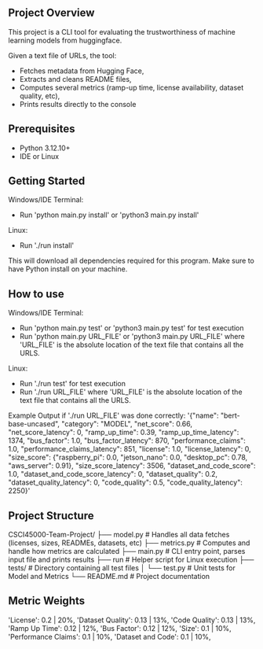 ## Project Overview
This project is a CLI tool for evaluating the trustworthiness of machine learning models from huggingface.  

Given a text file of URLs, the tool:
- Fetches metadata from Hugging Face,
- Extracts and cleans README files,
- Computes several metrics (ramp-up time, license availability, dataset quality, etc),
- Prints results directly to the console

## Prerequisites
- Python 3.12.10+  
- IDE or Linux

## Getting Started
Windows/IDE Terminal:
- Run 'python main.py install' or 'python3 main.py install'

Linux:
- Run './run install'
  
This will download all dependencies required for this program. Make sure to have Python install on your machine.

## How to use
Windows/IDE Terminal:
- Run 'python main.py test' or 'python3 main.py test' for test execution
- Run 'python main.py URL_FILE' or 'python3 main.py URL_FILE' where 'URL_FILE' is the absolute location of the text file that contains all the URLS.

Linux:
- Run './run test' for test execution
- Run './run URL_FILE' where 'URL_FILE' is the absolute location of the text file that contains all the URLS.

Example Output if './run URL_FILE' was done correctly:
'{"name": "bert-base-uncased", "category": "MODEL", "net_score": 0.66, "net_score_latency": 0, "ramp_up_time": 0.39, "ramp_up_time_latency": 1374, "bus_factor": 1.0, "bus_factor_latency": 870, "performance_claims": 1.0, "performance_claims_latency": 851, "license": 1.0, "license_latency": 0, "size_score": {"raspberry_pi": 0.0, "jetson_nano": 0.0, "desktop_pc": 0.78, "aws_server": 0.91}, "size_score_latency": 3506, "dataset_and_code_score": 1.0, "dataset_and_code_score_latency": 0, "dataset_quality": 0.2, "dataset_quality_latency": 0, "code_quality": 0.5, "code_quality_latency": 2250}'

## Project Structure
CSCI45000-Team-Project/
├── model.py        # Handles all data fetches (licenses, sizes, READMEs, datasets, etc)
├── metrics.py      # Computes and handle how metrics are calculated
├── main.py         # CLI entry point, parses input file and prints results
├── run             # Helper script for Linux execution
├── tests/          # Directory containing all test files
│ └── test.py       # Unit tests for Model and Metrics
└── README.md       # Project documentation

## Metric Weights
'License': 0.2 | 20%,
'Dataset Quality': 0.13 | 13%,
'Code Quality': 0.13 | 13%,
'Ramp Up Time': 0.12 | 12%,
'Bus Factor': 0.12 | 12%,
'Size': 0.1 | 10%,
'Performance Claims': 0.1 | 10%,
'Dataset and Code': 0.1 | 10%,
